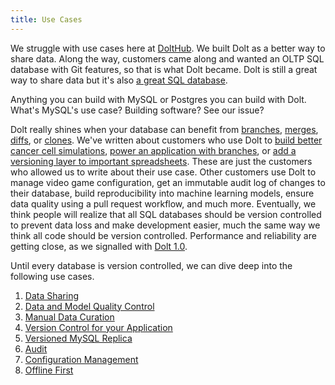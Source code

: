 ```yaml
---
title: Use Cases
---
```


We struggle with use cases here at [DoltHub](https://www.dolthub.com). We built Dolt as a better way to share data. Along the way, customers came along and wanted an OLTP SQL database with Git features, so that is what Dolt became. Dolt is still a great way to share data but it's also [a great SQL database](https://www.dolthub.com/blog/2023-05-05-dolt-1-dot-0/). 

Anything you can build with MySQL or Postgres you can build with Dolt. What's MySQL's use case? Building software? See our issue? 

Dolt really shines when your database can benefit from [branches](../concepts/dolt/git/branch.md), [merges](../concepts/dolt/git/merge.md), [diffs](../concepts/dolt/git/diff.md), or [clones](../concepts/dolt/git/remotes.md). We've written about customers who use Dolt to [build better cancer cell simulations](https://www.dolthub.com/blog/2022-08-17-dolt-turbine/), [power an application with branches](https://www.dolthub.com/blog/2021-11-19-dolt-nautobot/), or [add a versioning layer to important spreadsheets](https://www.dolthub.com/blog/2021-10-01-dolt-aktify/). These are just the customers who allowed us to write about their use case. Other customers use Dolt to manage video game configuration, get an immutable audit log of changes to their database, build reproducibility into machine learning models, ensure data quality using a pull request workflow, and much more. Eventually, we think people will realize that all SQL databases should be version controlled to prevent data loss and make development easier, much the same way we think all code should be version controlled. Performance and reliability are getting close, as we signalled with [Dolt 1.0](https://www.dolthub.com/blog/2023-05-05-dolt-1-dot-0/).

Until every database is version controlled, we can dive deep into the following use cases.

1. [Data Sharing](introduction/use-cases/data-sharing.md)
2. [Data and Model Quality Control](introduction/use-cases/better-data-and-models.md)
3. [Manual Data Curation](introduction/use-cases/manual-data-curation.md)
4. [Version Control for your Application](introduction/use-cases/vc-your-app.md)
5. [Versioned MySQL Replica](introduction/use-cases/versioned-replica.md)
6. [Audit](introduction/use-cases/audit.md) 
7. [Configuration Management](introduction/use-cases/configuration-management.md)
8. [Offline First](introduction/use-cases/offline-first.md)